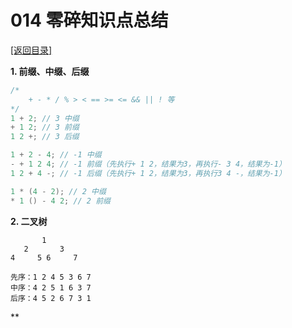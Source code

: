 # 014 零碎知识点总结
 [[返回目录]](./README.md)  

**1. 前缀、中缀、后缀**
```c++
/*
	+ - * / % > < == >= <= && || ! 等
*/
1 + 2; // 3 中缀
+ 1 2; // 3 前缀
1 2 +; // 3 后缀

1 + 2 - 4; // -1 中缀
- + 1 2 4; // -1 前缀（先执行+ 1 2，结果为3，再执行- 3 4，结果为-1）
1 2 + 4 -; // -1 后缀（先执行+ 1 2，结果为3，再执行3 4 -，结果为-1）

1 * (4 - 2); // 2 中缀
* 1 () - 4 2; // 2 前缀
```

**2. 二叉树**
```
       1
   2       3
4     5 6     7

先序：1 2 4 5 3 6 7
中序：4 2 5 1 6 3 7
后序：4 5 2 6 7 3 1
```

**